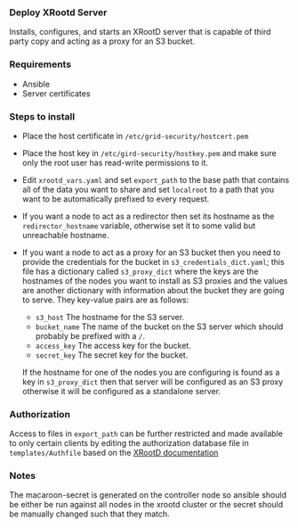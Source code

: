 ### Deploy XRootd Server

Installs, configures, and starts an XRootD server that is capable of third party copy and acting as a proxy for an S3 bucket.

### Requirements

- Ansible
- Server certificates

### Steps to install
- Place the host certificate in `/etc/grid-security/hostcert.pem`
- Place the host key in `/etc/gird-security/hostkey.pem` and make sure only the root user has read-write permissions to it.

- Edit `xrootd_vars.yaml` and set `export_path` to the base path that contains all of the data you want to share and set `localroot` to a path that you want to be automatically prefixed to every request.

- If you want a node to act as a redirector then set its hostname as the `redirector_hostname` variable, otherwise set it to some valid but unreachable hostname. 

- If you want a node to act as a proxy for an S3 bucket then you need to provide the credentials for the bucket in `s3_credentials_dict.yaml`; this file has a dictionary called `s3_proxy_dict` where the keys are the hostnames of the nodes you want to install as S3 proxies and the values are another dictionary with information about the bucket they are going to serve. They key-value pairs are as follows:
  - `s3_host` The hostname for the S3 server.
  - `bucket_name` The name of the bucket on the S3 server which should probably be prefixed with a `/`.
  - `access_key` The access key for the bucket.
  - `secret_key` The secret key for the bucket.

  If the hostname for one of the nodes you are configuring is found as a key in `s3_proxy_dict` then that server will be configured as an S3 proxy otherwise it will be configured as a standalone server.
  
### Authorization
Access to files in `export_path` can be further restricted and made available to only certain clients by editing the authorization database file in `templates/Authfile` based on the [XRootD documentation](https://xrootd.slac.stanford.edu/doc/dev56/sec_config.htm#_Toc119617472)

### Notes

The macaroon-secret is generated on the controller node so ansible should be either be run against all nodes in the xrootd cluster or the secret should be manually changed such that they match.
